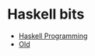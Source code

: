 Haskell bits 
===========

* [Haskell Programming](haskell-programming/README.md)
* [Old](old/README.md)
